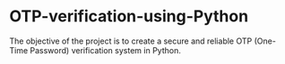 # OTP-verification-using-Python
The objective of the project is to create a secure and reliable OTP (One-Time Password) verification system in Python.
